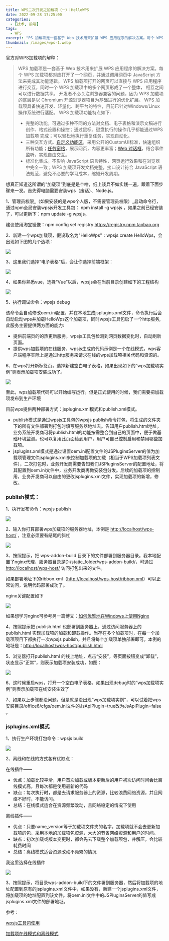 ```yaml
---
title: WPS二次开发之加载项（一）：HelloWPS
date: 2022-09-28 17:25:00
categories:
  - [技术, 前端]
tags:
  - WPS
excerpt: "PS 加载项是一套基于 Web 技术用来扩展 WPS 应用程序的解决方案。每个 WPS 加载项都对应打开了一个网页，并通过调用网页中 JavaScript 方法来完成其功能逻辑。 WPS 加载项打开的网页可以直接与 WPS 应用程序进行交互，同时一个 WPS 加载项中的多个网页形成了一个整体， 相互之间可以进行数据共享。 开发者不必关注浏览器兼容的问题，因为 WPS 加载项的底层是以 Chromium 开源浏览器项目为基础进行的优化扩展。 WPS 加载项具备快速开发、轻量化、跨平台的特性，目前已针对Windows/Linux操作系统进行适配。 WPS 加载项功能特点如下:"
thumbnail: /images/wps-1.webp
---
```


官方对WPS加载项的解释：

>  WPS 加载项是一套基于 Web 技术用来扩展 WPS 应用程序的解决方案。每个 WPS 加载项都对应打开了一个网页，并通过调用网页中 JavaScript 方法来完成其功能逻辑。 WPS 加载项打开的网页可以直接与 WPS 应用程序进行交互，同时一个 WPS 加载项中的多个网页形成了一个整体， 相互之间可以进行数据共享。 开发者不必关注浏览器兼容的问题，因为 WPS 加载项的底层是以 Chromium 开源浏览器项目为基础进行的优化扩展。 WPS 加载项具备快速开发、轻量化、跨平台的特性，目前已针对Windows/Linux操作系统进行适配。 WPS 加载项功能特点如下:
>
> -   完整的功能。可通过多种不同的方法对文档、电子表格和演示文稿进行创作、格式设置和操控；通过鼠标、键盘执行的操作几乎都能通过WPS 加载项 完成；可以轻松地执行重复任务，实现自动化。
> -   三种交互方式。[自定义功能区](https://qn.cache.wpscdn.cn/encs/doc/office_v19/topics/WPS%20%E5%9F%BA%E7%A1%80%E6%8E%A5%E5%8F%A3/%E5%8A%A0%E8%BD%BD%E9%A1%B9%20API%20%E5%8F%82%E8%80%83/%E8%87%AA%E5%AE%9A%E4%B9%89%E5%8A%9F%E8%83%BD%E5%8C%BA/%E8%87%AA%E5%AE%9A%E4%B9%89%E5%8A%9F%E8%83%BD%E5%8C%BA%E6%A6%82%E8%BF%B0.html)，采用公开的CustomUI标准，快速组织所有功能；[任务窗格](https://qn.cache.wpscdn.cn/encs/doc/office_v19/topics/WPS%20%E5%9F%BA%E7%A1%80%E6%8E%A5%E5%8F%A3/%E5%8A%A0%E8%BD%BD%E9%A1%B9%20API%20%E5%8F%82%E8%80%83/%E4%BB%BB%E5%8A%A1%E7%AA%97%E6%A0%BC/%E4%BB%BB%E5%8A%A1%E7%AA%97%E6%A0%BC%E6%A6%82%E8%BF%B0.html)，展示网页，内容更丰富；[Web 对话框](https://qn.cache.wpscdn.cn/encs/doc/office_v19/apiObjectTemplate.htm?page=topics/WPS%20%E5%9F%BA%E7%A1%80%E6%8E%A5%E5%8F%A3/%E5%8A%A0%E8%BD%BD%E9%A1%B9%20API%20%E5%8F%82%E8%80%83/Office%20%E5%85%A8%E5%B1%80%E5%AF%B9%E8%B1%A1/Application/Application%20.htm#Application.ShowDialog)，结合事件监听，实现自由交互。
> -   标准化集成。不影响 JavaScript 语言特性，网页运行效果和在浏览器中完全一致；WPS 加载项开发文档完整，接口设计符合 JavaScript 语法规范，避免不必要的学习成本，缩短开发周期。

想真正知道这所谓的“加载项”到底是是个啥，纸上谈兵不如实践一遍，跟着下面步骤来一发。首先得电脑需要安装wps（废话）、Node.js。

1、管理员权限_（如果安装的是wps个人版，不需要管理员权限）_启动命令行，通过npm全局安装wpsjs开发工具包： npm install -g wpsjs ，如果之前已经安装了，可以更新下：npm update -g wpsjs。

建议使用淘宝镜像：npm config set registry https://registry.npm.taobao.org

2、新建一个wps加载项，假设取名为"HelloWps"：wpsjs create HelloWps，会出现如下图的几个选项：

![](/images/wps-1.webp)

3、这里我们选择“电子表格”后，会让你选择前端框架：

![](/images/wps-2.webp)

4、如果你熟悉vue，选择“Vue”以后，wpsjs会在当前目录创建如下的工程结构 

![](/images/wps-3.webp)

5、执行调试命令：wpsjs debug

该命令会自动修改oem.ini配置，并在本地生成jsplugins.xml文件，命令执行后会自动启动wps并加载HelloWps这个加载项，同时wpsjs工具包启了一个http服务,此服务主要提供两方面的能力:

-   提供前端页的的热更新服务，wpsjs工具包检测到网页数据变化时，自动刷新页面。
-   提供wps加载项的在线服务，wpsjs生成的代码示例是一个在线模式，wps客户端程序实际上是通过http服务来请求在线的wps加载项相关代码和资源的。

6、在wps打开新标签页，选择新建空白电子表格，如果出现如下的“wps加载项实例”则表示加载项安装成功了。

![](/images/wps-4.webp)

至此，wps加载项代码可以开始编写运行。但是正式使用的时候，我们需要把加载项发布到生产环境

目前wps提供两种部署方式：jsplugins.xml模式和publish.xml模式。

-   publish模式是通过wpsjs工具包的wpsjs publish命令打包，将生成的文件夹下的所有文件部署到打包时填写服务器地址去。告知用户publish.html地址，业务系统开发商可将publish.html的功能按需整合到自己的页面中，便于做基础环境监测。也可以复用此页面给到用户，用户可自己控制启用和禁用哪些加载项。
-   jsplugins.xml模式是通过设置oem.ini配置文件的JSPluginsServer的值为加载项管理文件jsplugins.xml来控制加载项的加载（相当于WPS加载项列表文件），二次打包时，业务开发商需要告知我们JSPluginsServer的配置地址，将其配置到oem.ini文件中，业务开发商再做安装包分发。后续的加载项的控制用，业务开发商可以自由的更改jsplugins.xml文件，实现加载项的新增，修改。

### publish模式：

1、执行发布命令：wpsjs publish

![](/images/wps-5.webp)

2、输入你打算部署wps加载项的服务器地址，本例是 [http://localhost/wps-host/](http://localhost/wps-host/) ，注意必须要有结尾的斜杠

![](/images/wps-6.webp)

3、按照提示，把 wps-addon-build 目录下的文件部署到服务器目录。我本地配置了nginx代理，服务器目录是D:/static_folder/wps-addon-build/，可通过 [http://localhost/wps-host/](http://localhost/wps-host/) 访问打包出来的文件。

如果部署地址下的ribbon.xml（[http://localhost/wps-host/ribbon.xml](http://localhost/wps-host/ribbon.xml)）可以正常访问，说明代码部署成功了。

nginx关键配置如下

![](/images/wps-7.webp)

如果想学习nginx可参考另一篇博文：[如何优雅地在Windows上使用Nginx](https://my.oschina.net/codingDog/blog/1483905)

4、按照提示把 publish.html 也部署到服务器上，通过访问服务器上的publish.html 实现加载项的加载和卸载操作。当存在多个加载项时，在每一个加载项项目下都执行一次wpsjs publish，并且将每个加载项单独部署即可。本例的地址是：[http://localhost/wps-host/publish.html](http://localhost/wps-host/publish.html)

5、浏览器打开publish.html 的线上地址，点击“安装”，等页面按钮变成“卸载”，状态显示“正常”，则表示加载项安装成功，如图：

![](/images/wps-8.webp)

6、这时候重启wps，打开一个空白电子表格，如果出现debug时的“wps加载项实例”则表示加载项在线安装生效了

7、如果以上步骤都没问题，但是就是没出现“wps加载项实例”，可以试着把wps安装目录/office6/cfgs/oem.ini文件的JsApiPlugin=true改为JsApiPlugin=false 。

### jsplugins.xml模式

1、执行生产环境打包命令：wpsjs build

![](/images/wps-9.webp)

2、离线和在线的方式各有优缺点：

在线插件——

-   优点：加载比较平滑，用户首次加载或版本更新后的用户初次访问时间会比离线模式高，且每次都是使用最新的代码
-   缺点：每次执行时，都是去请求服务器上的资源，比较浪费网络资源，并且网络不好时，不能访问。
-   总结：在线模式适合在资源频繁改动，且网络稳定的情况下使用

离线插件——

-   优点：只要name_version等于加载项文件夹的名字，加载项就不会去更新加载项的包，采用本地的加载项包资源，大大的节省网络资源和用户的时间。
-   缺点：初次加载或版本变更时，都会先去下载整个加载项包，并解压，会比较耗费时间
-   总结：离线模式适合资源改动不频繁的情况

我这里选择在线插件

![](/images/wps-10.webp)

3、按照提示，将目录wps-addon-build下的文件署到服务器，然后将加载项的地址配置到原有的jsplugins.xml文件中，如果没有，新建一个jsplugins.xml文件，将加载项的地址配置到该文件。将oem.ini文件中的JSPluginsServer的值写成jsplugins.xml文件的部署地址。

参考：

[wpsjs工具包使用](https://www.kdocs.cn/l/cASCu9B0G)

[加载项在线模式和离线模式](https://www.kdocs.cn/l/cBk8tsBIf)